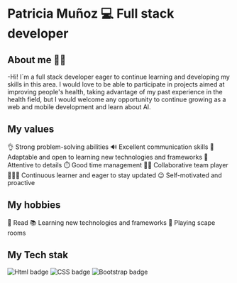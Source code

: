 # Patricia Muñoz 💻 Full stack developer
## About me 👩🏻

-Hi! I´m a full stack developer eager to continue learning and developing my skills in this area. I would love to be able to participate in projects aimed at improving people's health, taking advantage of my past experience in the health field, but I would welcome any opportunity to continue growing as a web and mobile development and learn about AI.

## My values
👌 Strong problem-solving abilities
🔊 Excellent communication skills
🔎 Adaptable and open to learning new technologies and frameworks
🎨 Attentive to details
⏱️ Good time management
🫱🏻 Collaborative team player
👩🏻‍🎓 Continuous learner and eager to stay updated
😉 Self-motivated and proactive

## My hobbies
📖 Read
📚 Learning new technologies and frameworks
🧩 Playing scape rooms

## My Tech stak
![Html badge](https://cdn4.iconfinder.com/data/icons/flat-brand-logo-2/512/html5-512.png) ![CSS badge](https://th.bing.com/th/id/OIP.pXrq6xy_Gxua3qTfGZLXqwHaKc?pid=ImgDet&rs=1) ![Bootstrap badge](https://th.bing.com/th/id/OIP.vEYQQipBpnJK30tZzyxlCwHaDT?pid=ImgDet&rs=1)
